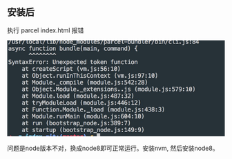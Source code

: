 ## 安装后
执行 parcel index.html 报错

![报错图片](../bug.png)

问题是node版本不对，换成node8即可正常运行。安装nvm, 然后安装node8。



